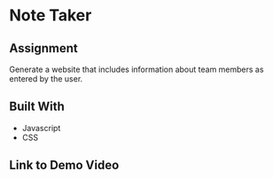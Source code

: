 # Note Taker

## Assignment
Generate a website that includes information about team members as entered by the user.

## Built With
* Javascript
* CSS

## Link to Demo Video
